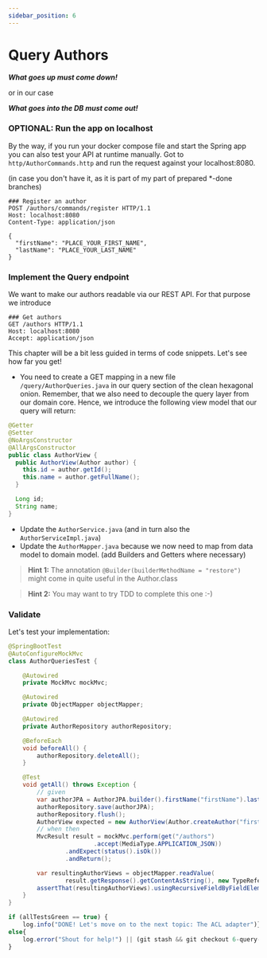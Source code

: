 ```yaml
---
sidebar_position: 6
---
```


# Query Authors

**_What goes up must come down!_**

or in our case

**_What goes into the DB must come out!_**

### OPTIONAL: Run the app on localhost
By the way, if you run your docker compose file and start the Spring app you can also test your API at runtime manually.
Got to ``http/AuthorCommands.http`` and run the request against your localhost:8080.

(in case you don't have it, as it is part of my part of prepared *-done branches)
```http request
### Register an author
POST /authors/commands/register HTTP/1.1
Host: localhost:8080
Content-Type: application/json

{
  "firstName": "PLACE_YOUR_FIRST_NAME",
  "lastName": "PLACE_YOUR_LAST_NAME"
}
```

### Implement the Query endpoint
We want to make our authors readable via our REST API. For that purpose we introduce

```http request
### Get authors
GET /authors HTTP/1.1
Host: localhost:8080
Accept: application/json
```
This chapter will be a bit less guided in terms of code snippets. Let's see how far you get!
* You need to create a GET mapping in a new file ``/query/AuthorQueries.java`` in our query section of the clean 
  hexagonal onion. Remember, that we also need to decouple the query layer from our domain core. Hence, we introduce 
  the following view model that our query will return:

```java
@Getter
@Setter
@NoArgsConstructor
@AllArgsConstructor
public class AuthorView {
  public AuthorView(Author author) {
    this.id = author.getId();
    this.name = author.getFullName();
  }

  Long id;
  String name;
}
```

* Update the ``AuthorService.java`` (and in turn also the ``AuthorServiceImpl.java``)
* Update the ``AuthorMapper.java`` because we now need to map from data model to domain model. (add Builders and 
  Getters where necessary)

> **Hint 1:** The annotation ``@Builder(builderMethodName = "restore")`` might come in quite useful in the Author.class

> **Hint 2:** You may want to try TDD to complete this one :-)

### Validate

Let's test your implementation:

```java
@SpringBootTest
@AutoConfigureMockMvc
class AuthorQueriesTest {

    @Autowired
    private MockMvc mockMvc;

    @Autowired
    private ObjectMapper objectMapper;

    @Autowired
    private AuthorRepository authorRepository;

    @BeforeEach
    void beforeAll() {
        authorRepository.deleteAll();
    }

    @Test
    void getAll() throws Exception {
        // given
        var authorJPA = AuthorJPA.builder().firstName("firstName").lastName("lastName").build();
        authorRepository.save(authorJPA);
        authorRepository.flush();
        AuthorView expected = new AuthorView(Author.createAuthor("firstName", "lastName"));
        // when then
        MvcResult result = mockMvc.perform(get("/authors")
                        .accept(MediaType.APPLICATION_JSON))
                .andExpect(status().isOk())
                .andReturn();

        var resultingAuthorViews = objectMapper.readValue(
                result.getResponse().getContentAsString(), new TypeReference<List<AuthorView>>() {});
        assertThat(resultingAuthorViews).usingRecursiveFieldByFieldElementComparatorIgnoringFields("id").containsExactly(expected);
    }
}
```

```javascript
if (allTestsGreen == true) {
    log.info("DONE! Let's move on to the next topic: The ACL adapter")}
else{
    log.error("Shout for help!") || (git stash && git checkout 6-query-author-done)
}
```
